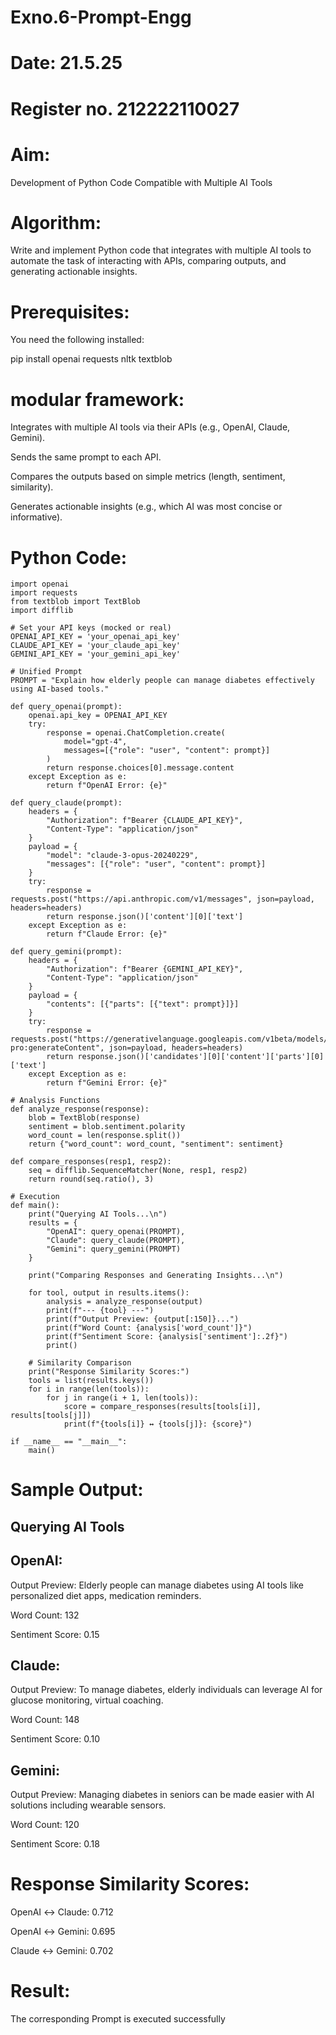 # Exno.6-Prompt-Engg
# Date: 21.5.25
# Register no. 212222110027
# Aim: 

Development of Python Code Compatible with Multiple AI Tools


# Algorithm: 

Write and implement Python code that integrates with multiple AI tools to automate the task of interacting with APIs, comparing outputs, and generating actionable insights.

# Prerequisites:

You need the following installed:

pip install openai requests nltk textblob

# modular framework:

Integrates with multiple AI tools via their APIs (e.g., OpenAI, Claude, Gemini).

Sends the same prompt to each API.

Compares the outputs based on simple metrics (length, sentiment, similarity).

Generates actionable insights (e.g., which AI was most concise or informative).



# Python Code:

```
import openai
import requests
from textblob import TextBlob
import difflib

# Set your API keys (mocked or real)
OPENAI_API_KEY = 'your_openai_api_key'
CLAUDE_API_KEY = 'your_claude_api_key'
GEMINI_API_KEY = 'your_gemini_api_key'

# Unified Prompt
PROMPT = "Explain how elderly people can manage diabetes effectively using AI-based tools."

def query_openai(prompt):
    openai.api_key = OPENAI_API_KEY
    try:
        response = openai.ChatCompletion.create(
            model="gpt-4",
            messages=[{"role": "user", "content": prompt}]
        )
        return response.choices[0].message.content
    except Exception as e:
        return f"OpenAI Error: {e}"

def query_claude(prompt):
    headers = {
        "Authorization": f"Bearer {CLAUDE_API_KEY}",
        "Content-Type": "application/json"
    }
    payload = {
        "model": "claude-3-opus-20240229",
        "messages": [{"role": "user", "content": prompt}]
    }
    try:
        response = requests.post("https://api.anthropic.com/v1/messages", json=payload, headers=headers)
        return response.json()['content'][0]['text']
    except Exception as e:
        return f"Claude Error: {e}"

def query_gemini(prompt):
    headers = {
        "Authorization": f"Bearer {GEMINI_API_KEY}",
        "Content-Type": "application/json"
    }
    payload = {
        "contents": [{"parts": [{"text": prompt}]}]
    }
    try:
        response = requests.post("https://generativelanguage.googleapis.com/v1beta/models/gemini-pro:generateContent", json=payload, headers=headers)
        return response.json()['candidates'][0]['content']['parts'][0]['text']
    except Exception as e:
        return f"Gemini Error: {e}"

# Analysis Functions
def analyze_response(response):
    blob = TextBlob(response)
    sentiment = blob.sentiment.polarity
    word_count = len(response.split())
    return {"word_count": word_count, "sentiment": sentiment}

def compare_responses(resp1, resp2):
    seq = difflib.SequenceMatcher(None, resp1, resp2)
    return round(seq.ratio(), 3)

# Execution
def main():
    print("Querying AI Tools...\n")
    results = {
        "OpenAI": query_openai(PROMPT),
        "Claude": query_claude(PROMPT),
        "Gemini": query_gemini(PROMPT)
    }

    print("Comparing Responses and Generating Insights...\n")

    for tool, output in results.items():
        analysis = analyze_response(output)
        print(f"--- {tool} ---")
        print(f"Output Preview: {output[:150]}...")
        print(f"Word Count: {analysis['word_count']}")
        print(f"Sentiment Score: {analysis['sentiment']:.2f}")
        print()

    # Similarity Comparison
    print("Response Similarity Scores:")
    tools = list(results.keys())
    for i in range(len(tools)):
        for j in range(i + 1, len(tools)):
            score = compare_responses(results[tools[i]], results[tools[j]])
            print(f"{tools[i]} ↔ {tools[j]}: {score}")

if __name__ == "__main__":
    main()
```
# Sample Output:

## Querying AI Tools

## OpenAI:

Output Preview: Elderly people can manage diabetes using AI tools like personalized diet apps, medication reminders.

Word Count: 132

Sentiment Score: 0.15

## Claude:

Output Preview: To manage diabetes, elderly individuals can leverage AI for glucose monitoring, virtual coaching.

Word Count: 148

Sentiment Score: 0.10


## Gemini:

Output Preview: Managing diabetes in seniors can be made easier with AI solutions including wearable sensors.

Word Count: 120

Sentiment Score: 0.18

# Response Similarity Scores:

OpenAI ↔ Claude: 0.712

OpenAI ↔ Gemini: 0.695

Claude ↔ Gemini: 0.702


# Result: 

The corresponding Prompt is executed successfully
